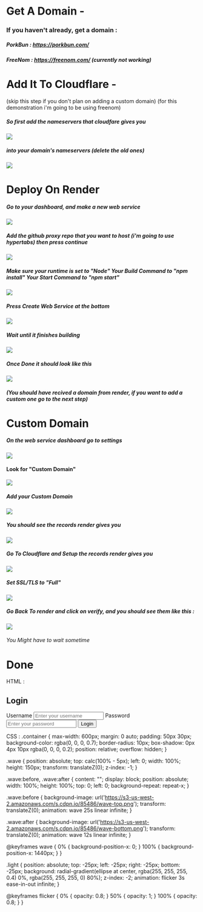 # Get A Domain -
### If you haven't already, get a domain :
##### PorkBun : https://porkbun.com/
##### FreeNom : https://freenom.com/ (currently not working)

# Add It To Cloudflare -
(skip this step if you don't plan on adding a custom domain)
(for this demonstration i'm going to be using freenom)
##### So first add the nameservers that cloudfare gives you
![](https://github.com/TheNearEnd/How-To-Deploy-A-Proxy/blob/main/images/Screenshot%202023-03-03%207.09.26%20PM.png)
##### into your domain's nameservers (delete the old ones)
![](https://github.com/TheNearEnd/How-To-Deploy-A-Proxy/blob/main/images/Screenshot%202023-03-03%207.11.45%20PM.png)

# Deploy On Render
##### Go to your dashboard, and make a new web service
![](https://github.com/TheNearEnd/How-To-Deploy-A-Proxy/blob/main/images/Screenshot%202023-03-03%207.20.38%20PM.png)
##### Add the github proxy repo that you want to host (i'm going to use hypertabs) then press continue
![](https://github.com/TheNearEnd/How-To-Deploy-A-Proxy/blob/main/images/Screenshot%202023-03-03%207.26.07%20PM.png)
##### Make sure your runtime is set to "Node" Your Build Command to "npm install" Your Start Command to "npm start"
![](https://github.com/TheNearEnd/How-To-Deploy-A-Proxy/blob/main/images/Screenshot%202023-03-03%207.28.40%20PM.png)
##### Press Create Web Service at the bottom
![](https://github.com/TheNearEnd/How-To-Deploy-A-Proxy/blob/main/images/Screenshot%202023-03-03%207.31.40%20PM.png)
##### Wait until it finishes building
![](https://github.com/TheNearEnd/How-To-Deploy-A-Proxy/blob/main/images/Screenshot%202023-03-03%207.33.19%20PM.png)
##### Once Done it should look like this
![](https://github.com/TheNearEnd/How-To-Deploy-A-Proxy/blob/main/images/Screenshot%202023-03-03%207.36.59%20PM.png)
##### (You should have recived a domain from render, if you want to add a custom one go to the next step)
# Custom Domain
##### On the web service dashboard go to settings
![](https://github.com/TheNearEnd/How-To-Deploy-A-Proxy/blob/main/images/Screenshot%202023-03-04%2010.51.39%20AM.png)
#### Look for "Custom Domain"
![](https://github.com/TheNearEnd/How-To-Deploy-A-Proxy/blob/main/images/Screenshot%202023-03-04%2010.55.57%20AM.png)
##### Add your Custom Domain 
![](https://github.com/TheNearEnd/How-To-Deploy-A-Proxy/blob/main/images/Screenshot%202023-03-04%2010.57.33%20AM.png)
##### You should see the records render gives you
![](https://github.com/TheNearEnd/How-To-Deploy-A-Proxy/blob/main/images/Screenshot%202023-03-04%2010.58.18%20AM.png)
##### Go To Cloudflare and Setup the records render gives you
![](https://github.com/TheNearEnd/How-To-Deploy-A-Proxy/blob/main/images/Screenshot%202023-03-04%2010.59.33%20AM.png)
##### Set SSL/TLS to "Full"
![](https://github.com/TheNearEnd/How-To-Deploy-A-Proxy/blob/main/images/Screenshot%202023-03-04%2011.00.42%20AM.png)
##### Go Back To render and click on verify, and you should see them like this :
![](https://github.com/TheNearEnd/How-To-Deploy-A-Proxy/blob/main/images/Screenshot%202023-03-04%2011.04.01%20AM.png)
###### You Might have to wait sometime
# Done

HTML :
<div class="container">
  <form>
    <h2>Login</h2>
    <label for="username">Username</label>
    <input type="text" id="username" name="username" placeholder="Enter your username">
    <label for="password">Password</label>
    <input type="password" id="password" name="password" placeholder="Enter your password">
    <button type="submit">Login</button>
  </form>
  <div class="wave"></div>
  <div class="light"></div>
</div>


CSS :
.container {
  max-width: 600px;
  margin: 0 auto;
  padding: 50px 30px;
  background-color: rgba(0, 0, 0, 0.7);
  border-radius: 10px;
  box-shadow: 0px 4px 10px rgba(0, 0, 0, 0.2);
  position: relative;
  overflow: hidden;
}

.wave {
  position: absolute;
  top: calc(100% - 5px);
  left: 0;
  width: 100%;
  height: 150px;
  transform: translateZ(0);
  z-index: -1;
}

.wave:before,
.wave:after {
  content: "";
  display: block;
  position: absolute;
  width: 100%;
  height: 100%;
  top: 0;
  left: 0;
  background-repeat: repeat-x;
}

.wave:before {
  background-image: url('https://s3-us-west-2.amazonaws.com/s.cdpn.io/85486/wave-top.png');
  transform: translateZ(0);
  animation: wave 25s linear infinite;
}

.wave:after {
  background-image: url('https://s3-us-west-2.amazonaws.com/s.cdpn.io/85486/wave-bottom.png');
  transform: translateZ(0);
  animation: wave 12s linear infinite;
}

@keyframes wave {
  0% {
    background-position-x: 0;
  }
  100% {
    background-position-x: 1440px;
  }
}

.light {
  position: absolute;
  top: -25px;
  left: -25px;
  right: -25px;
  bottom: -25px;
  background: radial-gradient(ellipse at center, rgba(255, 255, 255, 0.4) 0%, rgba(255, 255, 255, 0) 80%);
  z-index: -2;
  animation: flicker 3s ease-in-out infinite;
}

@keyframes flicker {
  0% {
    opacity: 0.8;
  }
  50% {
    opacity: 1;
  }
  100% {
    opacity: 0.8;
  }
}
